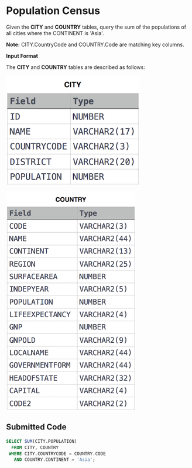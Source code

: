 # Population Census

Given the **CITY** and **COUNTRY** tables, query the sum of the populations of all cities where the CONTINENT is 'Asia'.

**Note:** CITY.CountryCode and COUNTRY.Code are matching key columns.

**Input Format**

The **CITY** and **COUNTRY** tables are described as follows:

![](../src/1449729804-f21d187d0f-CITY.jpg)

![](../src/1449769013-e54ce90480-Country.jpg)

## Submitted Code

```sql
SELECT SUM(CITY.POPULATION)
  FROM CITY, COUNTRY
 WHERE CITY.COUNTRYCODE = COUNTRY.CODE
   AND COUNTRY.CONTINENT = 'Asia';
```

